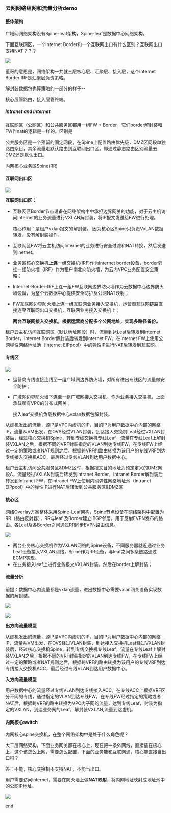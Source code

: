 ###  云网网络组网和流量分析demo

#### 整体架构

广域网网络架构没有Spine-leaf架构，Spine-leaf是数据中心网络架构。

下面互联网区，一个Internet Border和一个互联网出口有什么区别？互联网出口支持NAT？？？

![](https://image-1300760561.cos.ap-beijing.myqcloud.com/bgyq-blog/net-arch-vxlan-demo.jpg)

董哥的意思是，网络架构一共就三层核心层、汇聚层、接入层，这个Internet Border IRF是汇聚层负责策略。

解封装数据包也算策略的一部分的样子--

核心层管路由，接入层管终端。

##### Intranet  and Internet 

互联网区（公网区）和公共服务区都用一组FW + Border，它们border解封装和FW作nat的逻辑是一样的。区别是

公共服务区是一个预留的固定网段，在Spine上配置路由优先级，DMZ区网段单独路由条目，其余流量走默认路由到互联网出口区。即通过静态路由区别流量去DMZ还是默认出口。

内网核心业务区Spine(RR)



#### 互联网出口区

![](https://image-1300760561.cos.ap-beijing.myqcloud.com/bgyq-blog/互联网出口区.jpg)

**互联网出口区：**

* 互联网区Border节点设备在网络架构中中承担边界网关的功能，对于云主机访问Internet的业务流量进行VXLAN解封装，将IP报文发送给FW进行处理。

  核心作用：是租户vxlan报文的解封装。 因为核心区Spine只负责VxLAN数据转发，没有解封装操作。

* 互联网区FW将云主机访问Internet的业务进行安全过滤和NAT转换，然后发送到Inetnet。 

* 业务区核心交换机**上连**一组交换机(IRF)作为Internet border设备，border旁挂一组防火墙（IRF）作为租户南北向防火墙，为云内VPC业务配置安全策略；

* Internet-Border-IRF上连一组FW互联网边界防火墙作为云数据中心边界防火墙设备，为整个云数据中心提供安全防护及公网NAT映射；

* FW互联网边界防火墙上连一组互联网业务接入交换机，运营商互联网链路直接连至互联网出口交换机，互联网业务接入交换机上；

  **两台互联网接入交换机，根据运营商分配多个公网地址，实现多路径备份。**

租户云主机访问互联网区（默认地址网段）时，流量到达Leaf后转发到Internet Border，Internet Border解封装后转发到Internet FW，在Internet FW上使用公网弹性网络地址池（Internet EIPpool）中的弹性IP进行NAT后转发到互联网。



#### 专线区

![](https://image-1300760561.cos.ap-beijing.myqcloud.com/bgyq-blog/fw-as-border.jpg)

* 运营商专线直接连线至一组广域网边界防火墙，对所有进出专线区的流量做安全防护；

* 广域网边界防火墙下连至一组广域网接入交换机，作为业务接入交换机，上面承载所有VPC的分布式网关；

  接入leaf交换机负载数据中心vxlan数据包解封装。

从虚机发出的流量，源IP是VPC内虚机的IP，目的IP为用户数据中心内部的网络IP，流量从VM出发，在OVS经过VLAN封装，到达接入交换机Leaf经过VXLAN封装后，经过核心交换机Spine，转到专线交换机专线Leaf，流量在专线Leaf上解封装VXLAN之后，根据不同的VRF封装指定的VLAN到达专线FW，在专线FW上经过一定的策略或者NAT规则之后，根据跨VRF的路由转换为该用户的专线VRF到达专线接入交换机ACC，最后经过专线VLAN到达用户数据中心。

租户云主机访问公共服务区&DMZ区时，根据报文目的地址为预定定义的DMZ网段A，流量经过VXLAN封装后转发到Intranet Border，Intranet Border解封装后转发到Intranet FW，在Intranet FW上使用内网弹性网络地址池（Intranet EIPpool）中的弹性IP进行NAT后转发到公共服务区&DMZ区

#### 核心区

网络Overlay方案整体采用Spine-Leaf架构，Spine节点设备在网络架构中配置为RR（路由反射器），RR与leaf 及Border建立iBGP邻居，用于反射EVPN发布的路由。各Leaf及各Border之间通过RR同步EVPN路由信息。

![](https://image-1300760561.cos.ap-beijing.myqcloud.com/bgyq-blog/net-vxlan-core.jpg)

* 两台业务核心交换机作为VXLAN网络的Spine设备，不同服务器就近通过业务Leaf设备接入VXLAN网络，Spine作为RR设备，与leaf之间多条链路通过ECMP实现。
* 在业务接入leaf上进行业务报文VXLAN封装，然后在border上解封装；

#### 流量分析

前提：数据中心内流量都是vxlan流量，进出数据中心需要vxlan网关设备实现数据的解封装。

![](https://image-1300760561.cos.ap-beijing.myqcloud.com/bgyq-blog/internet-datacenter-traffic.jpg)

![](https://image-1300760561.cos.ap-beijing.myqcloud.com/bgyq-blog/acc-traffic.jpg)

**出方向流量模型**

从虚机发出的流量，源IP是VPC内虚机的IP，目的IP为用户数据中心内部的网络IP，流量从VM出发，在OVS经过VLAN封装，到达接入交换机Leaf经过VXLAN封装后，经过核心交换机Spine，转到专线交换机专线Leaf，流量在专线Leaf上解封装VXLAN之后，根据不同的VRF封装指定的VLAN到达专线FW，在专线FW上经过一定的策略或者NAT规则之后，根据跨VRF的路由转换为该用户的专线VRF到达专线接入交换机ACC，最后经过专线VLAN到达用户数据中心。

**入方向流量模型**

用户数据中心的流量经过专线VLAN到达专线接入ACC，在专线ACC上根据VRF区分不同的专线，通过指定的VLAN到达专线FW，在专线FW经过指定的策略或者NAT后，根据跨VRF的路由转换为VPC内子网的流量，达到专线Leaf，封装为指定的VXLAN，到达业务网的Leaf，解封装VXLAN,流量到达虚机。



#### 内网核心switch

内网核心spine交换机，在整个网络架构中是处于什么角色呢？

大二层网络架构，下面业务网关都在核心上，现在把一条外网线，直接插在核心上，这个该怎么上网，需要怎么配置，下面的业务能和互联网通，核心能直接当出口吗？

答：不能，核心交换机不支持NAT，不能当出口。

用户需要访问internet，需要在防火墙上做**NAT映射**，将内网地址映射成地址池中的公网IP地址。

![](https://image-1300760561.cos.ap-beijing.myqcloud.com/bgyq-blog/医院拓扑.png)

end